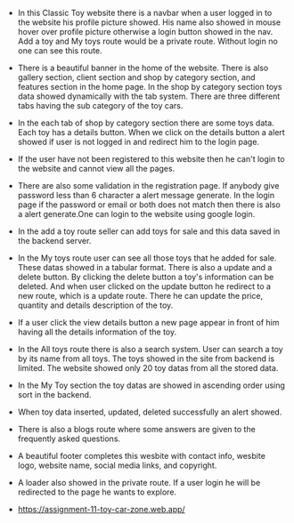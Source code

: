 - In this Classic Toy website there is a navbar when a user logged in to the website his profile picture showed. His name also showed in mouse hover over profile picture otherwise a login button showed in the nav. Add a toy and My toys route would be a private route. Without login no one can see this route.

- There is a beautiful banner in the home of the website. There is also gallery section, client section and shop by category section, and features section in the home page. In the shop by category section toys data showed dynamically with the tab system. There are  three different tabs having the sub category of the toy cars.

- In the each tab of shop by category section there are some toys data. Each toy has a details button. When we click on the details button a alert showed if user is not logged in and redirect him to the login page.

- If the user have not been registered to this website then he can't login to the website and cannot view all the pages.

- There are also some validation in the registration page. If anybody give password less than 6 character a alert message generate. In the login page if the password or email or both does not match then there is also a alert generate.One can login to the website using google login.

- In the add a toy route seller can add toys for sale and this data saved in the backend server.

- In the My toys route  user can see all those toys that he added for sale. These datas showed in a tabular format. There is also a update and a delete button. By clicking the delete button a toy's information can be deleted. And when user clicked on the update button he redirect to a new route, which is a update route. There he can update the price, quantity and details description of the toy.

- If a user click the view details button a new page appear in front of him having all the details information of the toy.

- In the All toys route there is also a search system. User can search a toy by its name from all toys. The toys showed in the site from backend is limited. The website showed only 20 toy datas from all the stored data.

- In the My Toy section the toy datas are showed in ascending order using sort in the backend.

- When toy data inserted, updated, deleted successfully an alert showed.

- There is also a blogs route where some answers are given to the frequently asked questions.

- A beautiful footer completes this wesbite with contact info, wesbite logo, website name, social media links, and copyright.

- A loader also showed in the private route. If a user login he will be redirected to the page he wants to explore.

- https://assignment-11-toy-car-zone.web.app/

